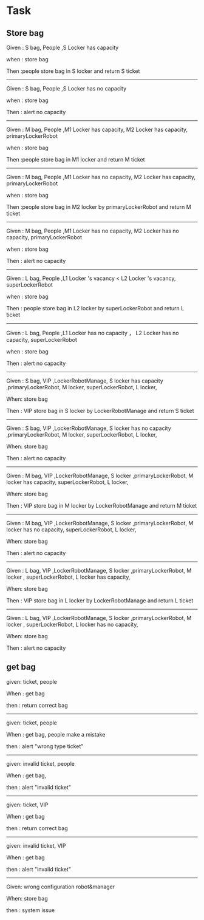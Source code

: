 # Task

## Store bag

Given : S bag, People ,S Locker has capacity

when : store bag

Then :people  store bag in  S locker and return S ticket

---

Given : S bag, People ,S Locker has no capacity

when : store bag

Then : alert no capacity

---

Given : M bag, People ,M1 Locker has capacity,  M2 Locker has capacity,  primaryLockerRobot

when : store bag

Then :people  store bag in  M1 locker and return M ticket

---

Given : M bag, People ,M1 Locker has no capacity,  M2 Locker has capacity,  primaryLockerRobot

when : store bag

Then :people  store bag in  M2 locker by primaryLockerRobot  and return M  ticket

---

Given : M bag, People ,M1 Locker has no capacity,  M2 Locker has no capacity,  primaryLockerRobot

when : store bag

Then :  alert no capacity

---

Given : L bag, People ,L1 Locker 's  vacancy < L2 Locker 's vacancy,  superLockerRobot

when : store bag

Then : people  store bag in  L2 locker by superLockerRobot and return  L  ticket

---

Given : L bag, People ,L1 Locker has no capacity ， L2 Locker has no capacity,  superLockerRobot

when : store bag

Then : alert no capacity

---

Given : S bag, VIP ,LockerRobotManage, S locker has capacity ,primaryLockerRobot, M locker, superLockerRobot, L locker, 

When: store bag

Then : VIP  store bag in  S locker by LockerRobotManage and return  S  ticket

---

Given : S bag, VIP ,LockerRobotManage, S locker has no capacity ,primaryLockerRobot, M locker, superLockerRobot, L locker, 

When: store bag

Then : alert no capacity

---

Given : M bag, VIP ,LockerRobotManage, S locker ,primaryLockerRobot, M locker  has  capacity, superLockerRobot, L locker, 

When: store bag

Then : VIP  store bag in  M locker by LockerRobotManage and return  M  ticket

---

Given : M bag, VIP ,LockerRobotManage, S locker ,primaryLockerRobot, M locker  has no capacity, superLockerRobot, L locker, 

When: store bag

Then : alert no capacity

---

Given : L bag, VIP ,LockerRobotManage, S locker ,primaryLockerRobot, M locker  , superLockerRobot, L locker has capacity, 

When: store bag

Then : VIP  store bag in  L locker by LockerRobotManage and return  L  ticket

---

Given : L bag, VIP ,LockerRobotManage, S locker ,primaryLockerRobot, M locker  , superLockerRobot, L locker has no capacity, 

When: store bag

Then : alert no capacity

## get bag

given:   ticket, people 

When : get bag

then : return correct bag

---

given:   ticket, people 

When : get bag,  people make a mistake 

then : alert "wrong type ticket"

---

given:  invalid ticket, people 

When : get bag,

then :  alert "invalid ticket"

---

given:   ticket, VIP 

When : get bag

then :  return correct bag

---

given:  invalid  ticket, VIP 

When : get bag

then :   alert "invalid ticket"

---

Given: wrong configuration robot&manager

When: store bag

then : system issue